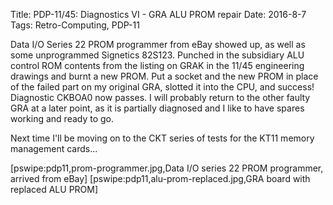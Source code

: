Title: PDP-11/45: Diagnostics VI - GRA ALU PROM repair
Date: 2016-8-7
Tags: Retro-Computing, PDP-11

Data I/O Series 22 PROM programmer from eBay showed up, as well as some unprogrammed Signetics 82S123.  Punched in the
subsidiary ALU control ROM contents from the listing on GRAK in the 11/45 engineering drawings and burnt a new PROM.
Put a socket and the new PROM in place of the failed part on my original GRA, slotted it into the CPU, and success!
Diagnostic CKBOA0 now passes.  I will probably return to the other faulty GRA at a later point, as it is partially
diagnosed and I like to have spares working and ready to go.

Next time I'll be moving on to the CKT series of tests for the KT11 memory management cards...

[pswipe:pdp11,prom-programmer.jpg,Data I/O series 22 PROM programmer, arrived from eBay]
[pswipe:pdp11,alu-prom-replaced.jpg,GRA board with replaced ALU PROM]
